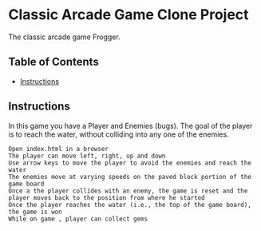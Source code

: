 # Classic Arcade Game Clone Project
  

  The classic arcade game Frogger.

## Table of Contents

- [Instructions](#instructions)


## Instructions

In this game you have a Player and Enemies (bugs). The goal of the player is to reach the water, without colliding into any one of the enemies.

    
    Open index.html in a browser
    The player can move left, right, up and down
    Use arrow keys to move the player to avoid the enemies and reach the water
    The enemies move at varying speeds on the paved block portion of the game board
    Once a the player collides with an enemy, the game is reset and the player moves back to the position from where he started
    Once the player reaches the water (i.e., the top of the game board), the game is won
    While on game , player can collect gems



